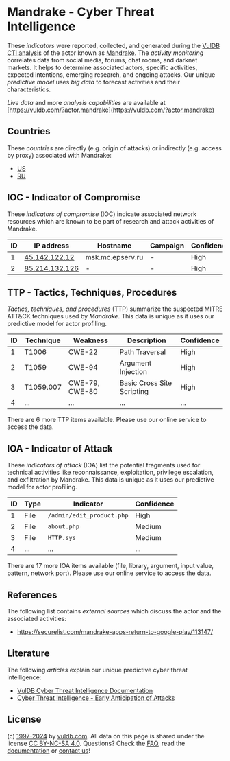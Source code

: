 # Mandrake - Cyber Threat Intelligence

These _indicators_ were reported, collected, and generated during the [VulDB CTI analysis](https://vuldb.com/?kb.cti) of the actor known as [Mandrake](https://vuldb.com/?actor.mandrake). The _activity monitoring_ correlates data from social media, forums, chat rooms, and darknet markets. It helps to determine associated actors, specific activities, expected intentions, emerging research, and ongoing attacks. Our unique _predictive model_ uses _big data_ to forecast activities and their characteristics.

_Live data_ and more _analysis capabilities_ are available at [https://vuldb.com/?actor.mandrake](https://vuldb.com/?actor.mandrake)

## Countries

These _countries_ are directly (e.g. origin of attacks) or indirectly (e.g. access by proxy) associated with Mandrake:

* [US](https://vuldb.com/?country.us)
* [RU](https://vuldb.com/?country.ru)

## IOC - Indicator of Compromise

These _indicators of compromise_ (IOC) indicate associated network resources which are known to be part of research and attack activities of Mandrake.

ID | IP address | Hostname | Campaign | Confidence
-- | ---------- | -------- | -------- | ----------
1 | [45.142.122.12](https://vuldb.com/?ip.45.142.122.12) | msk.mc.epserv.ru | - | High
2 | [85.214.132.126](https://vuldb.com/?ip.85.214.132.126) | - | - | High

## TTP - Tactics, Techniques, Procedures

_Tactics, techniques, and procedures_ (TTP) summarize the suspected MITRE ATT&CK techniques used by _Mandrake_. This data is unique as it uses our predictive model for actor profiling.

ID | Technique | Weakness | Description | Confidence
-- | --------- | -------- | ----------- | ----------
1 | T1006 | CWE-22 | Path Traversal | High
2 | T1059 | CWE-94 | Argument Injection | High
3 | T1059.007 | CWE-79, CWE-80 | Basic Cross Site Scripting | High
4 | ... | ... | ... | ...

There are 6 more TTP items available. Please use our online service to access the data.

## IOA - Indicator of Attack

These _indicators of attack_ (IOA) list the potential fragments used for technical activities like reconnaissance, exploitation, privilege escalation, and exfiltration by Mandrake. This data is unique as it uses our predictive model for actor profiling.

ID | Type | Indicator | Confidence
-- | ---- | --------- | ----------
1 | File | `/admin/edit_product.php` | High
2 | File | `about.php` | Medium
3 | File | `HTTP.sys` | Medium
4 | ... | ... | ...

There are 17 more IOA items available (file, library, argument, input value, pattern, network port). Please use our online service to access the data.

## References

The following list contains _external sources_ which discuss the actor and the associated activities:

* https://securelist.com/mandrake-apps-return-to-google-play/113147/

## Literature

The following _articles_ explain our unique predictive cyber threat intelligence:

* [VulDB Cyber Threat Intelligence Documentation](https://vuldb.com/?kb.cti)
* [Cyber Threat Intelligence - Early Anticipation of Attacks](https://www.scip.ch/en/?labs.20201022)

## License

(c) [1997-2024](https://vuldb.com/?kb.changelog) by [vuldb.com](https://vuldb.com/?kb.about). All data on this page is shared under the license [CC BY-NC-SA 4.0](https://creativecommons.org/licenses/by-nc-sa/4.0/). Questions? Check the [FAQ](https://vuldb.com/?kb.faq), read the [documentation](https://vuldb.com/?kb) or [contact us](https://vuldb.com/?contact)!
